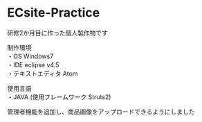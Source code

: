 # ECsite-Practice
研修2か月目に作った個人製作物です

制作環境<br>
  ・OS Windows7<br>
  ・IDE eclipse v4.5<br>
  ・テキストエディタ Atom
 
使用言語<br>
  ・JAVA (使用フレームワーク Struts2)
  
管理者機能を追加し、商品画像をアップロードできるようにしました
